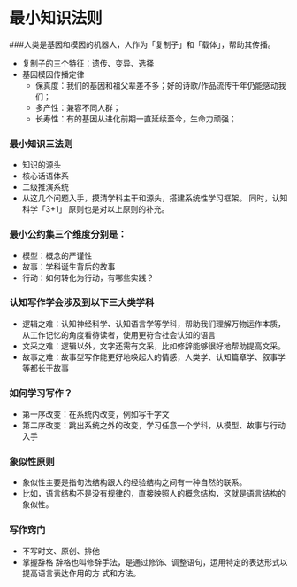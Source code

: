 # 最小知识法则
###人类是基因和模因的机器人，人作为「复制子」和「载体」，帮助其传播。
- 复制子的三个特征：遗传、变异、选择
- 基因模因传播定律
  - 保真度：我们的基因和祖父辈差不多；好的诗歌/作品流传千年仍能感动我们；
  - 多产性：兼容不同人群；
  - 长寿性：有的基因从进化前期一直延续至今，生命力顽强；
### 最小知识三法则
- 知识的源头
- 核心话语体系
- 二级推演系统
- 从这几个问题入手，摸清学科主干和源头，搭建系统性学习框架。	同时，认知科学「3+1」
原则也是对以上原则的补充。
### 最小公约集三个维度分别是：
- 模型：概念的严谨性
- 故事：学科诞生背后的故事
- 行动：如何转化为行动，有哪些实践？
### 认知写作学会涉及到以下三大类学科
- 逻辑之难：认知神经科学、认知语言学等学科，帮助我们理解万物运作本质，从工作记忆的角度看待读者，使用更符合社会认知的语言
- 文采之难：逻辑以外，文字还需有文采，比如修辞能够很好地帮助提高文采。
- 故事之难：故事型写作能更好地唤起人的情感，人类学、认知篇章学、叙事学等都长于故事
### 如何学习写作？
- 第一序改变：在系统内改变，例如写千字文
- 第二序改变：跳出系统之外的改变，学习任意一个学科，从模型、故事与行动入手
### 象似性原则
- 象似性主要是指句法结构跟人的经验结构之间有一种自然的联系。
- 比如，语言结构不是没有规律的，直接映照人的概念结构，这就是语言结构的象似性。
### 写作窍门
- 不写时文、原创、排他
- 掌握辞格
辞格也叫修辞手法，是通过修饰、调整语句，运用特定的表达形式以提高语言表达作用的方
式和方法。


